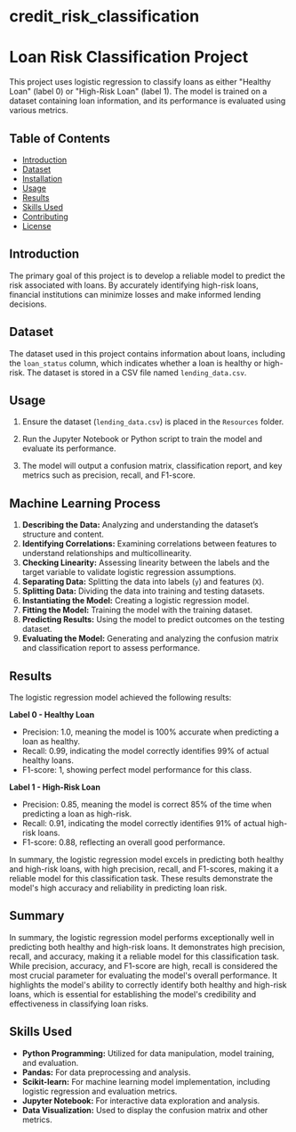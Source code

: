 # credit_risk_classification

# Loan Risk Classification Project

This project uses logistic regression to classify loans as either "Healthy Loan" (label 0) or "High-Risk Loan" (label 1). The model is trained on a dataset containing loan information, and its performance is evaluated using various metrics.

## Table of Contents

-   [Introduction](#introduction)
-   [Dataset](#dataset)
-   [Installation](#installation)
-   [Usage](#usage)
-   [Results](#results)
-   [Skills Used](#skills-used)
-   [Contributing](#contributing)
-   [License](#license)

## Introduction

The primary goal of this project is to develop a reliable model to predict the risk associated with loans. By accurately identifying high-risk loans, financial institutions can minimize losses and make informed lending decisions.

## Dataset

The dataset used in this project contains information about loans, including the `loan_status` column, which indicates whether a loan is healthy or high-risk. The dataset is stored in a CSV file named `lending_data.csv`.

## Usage

1.  Ensure the dataset (`lending_data.csv`) is placed in the `Resources` folder.
    
2.  Run the Jupyter Notebook or Python script to train the model and evaluate its performance.
    
3.  The model will output a confusion matrix, classification report, and key metrics such as precision, recall, and F1-score.


## Machine Learning Process

1.  **Describing the Data:** Analyzing and understanding the dataset’s structure and content.
2.  **Identifying Correlations:** Examining correlations between features to understand relationships and multicollinearity.
3.  **Checking Linearity:** Assessing linearity between the labels and the target variable to validate logistic regression assumptions.
4.  **Separating Data:** Splitting the data into labels (`y`) and features (`X`).
5.  **Splitting Data:** Dividing the data into training and testing datasets.
6.  **Instantiating the Model:** Creating a logistic regression model.
7.  **Fitting the Model:** Training the model with the training dataset.
8.  **Predicting Results:** Using the model to predict outcomes on the testing dataset.
9.  **Evaluating the Model:** Generating and analyzing the confusion matrix and classification report to assess performance.

## Results

The logistic regression model achieved the following results:

**Label 0 - Healthy Loan**

* Precision: 1.0, meaning the model is 100% accurate when predicting a loan as healthy.
* Recall: 0.99, indicating the model correctly identifies 99% of actual healthy loans.
* F1-score: 1, showing perfect model performance for this class.


**Label 1 - High-Risk Loan**

* Precision: 0.85, meaning the model is correct 85% of the time when predicting a loan as high-risk.
* Recall: 0.91, indicating the model correctly identifies 91% of actual high-risk loans.
* F1-score: 0.88, reflecting an overall good performance.

In summary, the logistic regression model excels in predicting both healthy and high-risk loans, with high precision, recall, and F1-scores, making it a reliable model for this classification task. These results demonstrate the model's high accuracy and reliability in predicting loan risk.


## Summary

In summary, the logistic regression model performs exceptionally well in predicting both healthy and high-risk loans. It demonstrates high precision, recall, and accuracy, making it a reliable model for this classification task. While precision, accuracy, and F1-score are high, recall is considered the most crucial parameter for evaluating the model's overall performance. It highlights the model's ability to correctly identify both healthy and high-risk loans, which is essential for establishing the model's credibility and effectiveness in classifying loan risks.

## Skills Used

-   **Python Programming:** Utilized for data manipulation, model training, and evaluation.
-   **Pandas:** For data preprocessing and analysis.
-   **Scikit-learn:** For machine learning model implementation, including logistic regression and evaluation metrics.
-   **Jupyter Notebook:** For interactive data exploration and analysis.
-   **Data Visualization:** Used to display the confusion matrix and other metrics.
